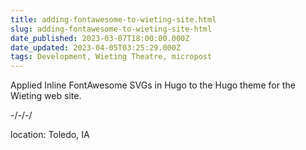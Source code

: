 ```yaml
---
title: adding-fontawesome-to-wieting-site.html
slug: adding-fontawesome-to-wieting-site-html
date_published: 2023-03-07T18:00:00.000Z
date_updated: 2023-04-05T03:25:29.000Z
tags: Development, Wieting Theatre, micropost
---
```


Applied Inline FontAwesome SVGs in Hugo to the Hugo theme for the Wieting web site.

-/-/-/

location: Toledo, IA
